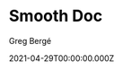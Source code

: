 ---
title: Smooth Doc
github: https://github.com/gregberge/smooth-doc
demo: https://smooth-doc.com/
license: MIT
author: Greg Bergé
author_link: ''
author_twitter: neoziro
date: 2021-04-29T00:00:00.000Z
ssg:
  - Gatsby
cms: null
css: null
category:
  - Documentation
description: Ready to use documentation theme for Gatsby.
draft: true
publish_date: '2018-11-30T09:20:27Z'
update_date: '2022-10-15T19:31:27Z'
github_star: 238
github_fork: 54
---